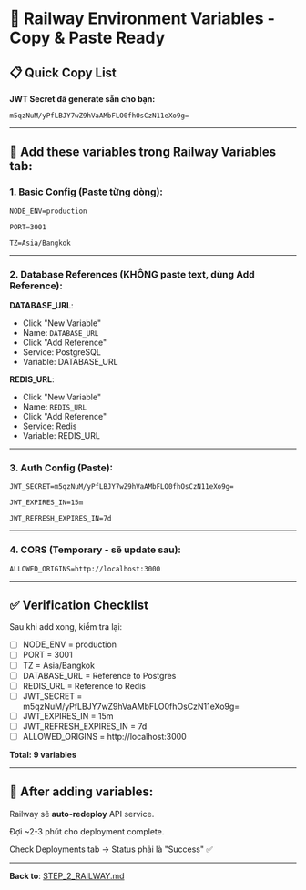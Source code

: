 # 🔑 Railway Environment Variables - Copy & Paste Ready

## 📋 Quick Copy List

**JWT Secret đã generate sẵn cho bạn:**
```
m5qzNuM/yPfLBJY7wZ9hVaAMbFLO0fhOsCzN11eXo9g=
```

---

## 🎯 Add these variables trong Railway Variables tab:

### 1. Basic Config (Paste từng dòng):

```
NODE_ENV=production
```

```
PORT=3001
```

```
TZ=Asia/Bangkok
```

---

### 2. Database References (KHÔNG paste text, dùng Add Reference):

**DATABASE_URL**:
- Click "New Variable"
- Name: `DATABASE_URL`
- Click "Add Reference"
- Service: PostgreSQL
- Variable: DATABASE_URL

**REDIS_URL**:
- Click "New Variable"
- Name: `REDIS_URL`
- Click "Add Reference"
- Service: Redis
- Variable: REDIS_URL

---

### 3. Auth Config (Paste):

```
JWT_SECRET=m5qzNuM/yPfLBJY7wZ9hVaAMbFLO0fhOsCzN11eXo9g=
```

```
JWT_EXPIRES_IN=15m
```

```
JWT_REFRESH_EXPIRES_IN=7d
```

---

### 4. CORS (Temporary - sẽ update sau):

```
ALLOWED_ORIGINS=http://localhost:3000
```

---

## ✅ Verification Checklist

Sau khi add xong, kiểm tra lại:

- [ ] NODE_ENV = production
- [ ] PORT = 3001
- [ ] TZ = Asia/Bangkok
- [ ] DATABASE_URL = Reference to Postgres
- [ ] REDIS_URL = Reference to Redis
- [ ] JWT_SECRET = m5qzNuM/yPfLBJY7wZ9hVaAMbFLO0fhOsCzN11eXo9g=
- [ ] JWT_EXPIRES_IN = 15m
- [ ] JWT_REFRESH_EXPIRES_IN = 7d
- [ ] ALLOWED_ORIGINS = http://localhost:3000

**Total: 9 variables**

---

## 🚀 After adding variables:

Railway sẽ **auto-redeploy** API service.

Đợi ~2-3 phút cho deployment complete.

Check Deployments tab → Status phải là "Success" ✅

---

**Back to**: [STEP_2_RAILWAY.md](./STEP_2_RAILWAY.md)
